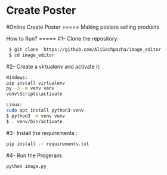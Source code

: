 Create Poster
=====
#Online Create Poster =====
Making posters selling products

How to Run?  =====
#1- Clone the repository:
```bash
 $ git clone  https://github.com/AliGachpazha/image_editor
 $ cd image_editor
```

#2- Create a virtualenv and activate it:
```bash
Windows:
pip install virtualenv
py -3 -m venv venv
venv\Scripts\activate
```
```bash
Linux:
sudo apt install python3-venv
$ python3 -m venv venv
$ . venv/bin/activate
```


#3- Install the requirements :
```bash
pip install -r requirements.txt
```

#4- Run the Progeram:
```bash
python image.py
```
